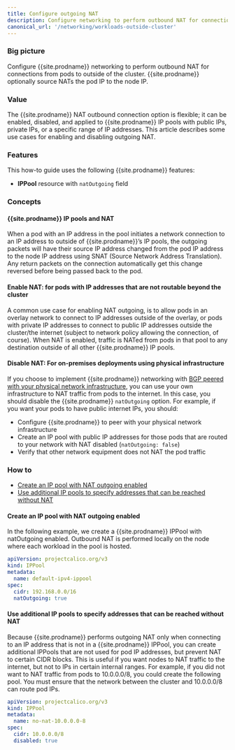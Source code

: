 ```yaml
---
title: Configure outgoing NAT
description: Configure networking to perform outbound NAT for connections from pods to outside of the cluster.
canonical_url: '/networking/workloads-outside-cluster'
---
```


### Big picture

Configure {{site.prodname}} networking to perform outbound NAT for connections from pods to outside of the cluster. {{site.prodname}} optionally source NATs the pod IP to the node IP.

### Value

The {{site.prodname}} NAT outbound connection option is flexible; it can be enabled, disabled, and applied to {{site.prodname}} IP pools with public IPs, private IPs, or a specific range of IP addresses. This article describes some use cases for enabling and disabling outgoing NAT.

### Features

This how-to guide uses the following {{site.prodname}} features:

- **IPPool** resource with `natOutgoing` field

### Concepts

#### {{site.prodname}} IP pools and NAT

When a pod with an IP address in the pool initiates a network connection to an IP address to outside of {{site.prodname}}’s IP pools, the outgoing packets will have their source IP address changed from the pod IP address to the node IP address using SNAT (Source Network Address Translation). Any return packets on the connection automatically get this change reversed before being passed back to the pod.

#### Enable NAT: for pods with IP addresses that are not routable beyond the cluster

A common use case for enabling NAT outgoing, is to allow pods in an overlay network to connect to IP addresses outside of the overlay, or pods with private IP addresses to connect to public IP addresses outside the cluster/the internet (subject to network policy allowing the connection, of course). When NAT is enabled, traffic is NATed from pods in that pool to any destination outside of all other {{site.prodname}} IP pools.

#### Disable NAT: For on-premises deployments using physical infrastructure 

If you choose to implement {{site.prodname}} networking with [BGP peered with your physical network infrastructure]({{site.baseurl}}/networking/bgp), you can use your own infrastructure to NAT traffic from pods to the internet. In this case, you should disable the {{site.prodname}} `natOutgoing` option. For example, if you want your pods to have public internet IPs, you should:

- Configure {{site.prodname}} to peer with your physical network infrastructure
- Create an IP pool with public IP addresses for those pods that are routed to your network with NAT disabled (`natOutgoing: false`)
- Verify that other network equipment does not NAT the pod traffic

### How to

- [Create an IP pool with NAT outgoing enabled](#create-an-ip-pool-with-nat-outgoing-enabled)
- [Use additional IP pools to specify addresses that can be reached without NAT](#use-additional-ip-pools-to-specify-addresses-that-can-be-reached-without-nat)

#### Create an IP pool with NAT outgoing enabled

In the following example, we create a {{site.prodname}} IPPool with natOutgoing enabled. Outbound NAT is performed locally on the node where each workload in the pool is hosted.

```yaml
apiVersion: projectcalico.org/v3
kind: IPPool
metadata:
  name: default-ipv4-ippool
spec:
  cidr: 192.168.0.0/16
  natOutgoing: true
```

#### Use additional IP pools to specify addresses that can be reached without NAT

Because {{site.prodname}} performs outgoing NAT only when connecting to an IP address that is not in a {{site.prodname}} IPPool, you can create additional IPPools that are not used for pod IP addresses, but prevent NAT to certain CIDR blocks. This is useful if you want nodes to NAT traffic to the internet, but not to IPs in certain internal ranges. For example, if you did not want to NAT traffic from pods to 10.0.0.0/8, you could create the following pool. You must ensure that the network between the cluster and 10.0.0.0/8 can route pod IPs.

```yaml
apiVersion: projectcalico.org/v3
kind: IPPool
metadata:
  name: no-nat-10.0.0.0-8
spec:
  cidr: 10.0.0.0/8
  disabled: true
```